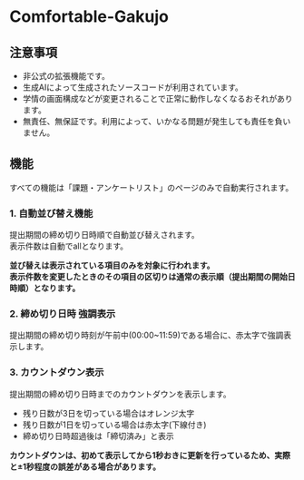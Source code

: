 # Comfortable-Gakujo
## 注意事項
- 非公式の拡張機能です。
- 生成AIによって生成されたソースコードが利用されています。
- 学情の画面構成などが変更されることで正常に動作しなくなるおそれがあります。
- 無責任、無保証です。利用によって、いかなる問題が発生しても責任を負いません。

## 機能
すべての機能は「課題・アンケートリスト」のページのみで自動実行されます。
### 1. 自動並び替え機能
提出期間の締め切り日時順で自動並び替えされます。  
表示件数は自動でallとなります。  

__並び替えは表示されている項目のみを対象に行われます。__   
__表示件数を変更したときのその項目の区切りは通常の表示順（提出期間の開始日時順）となります。__
### 2. 締め切り日時 強調表示
提出期間の締め切り時刻が午前中(00:00~11:59)である場合に、赤太字で強調表示します。
### 3. カウントダウン表示
提出期間の締め切り日時までのカウントダウンを表示します。 
- 残り日数が3日を切っている場合はオレンジ太字
- 残り日数が1日を切っている場合は赤太字(下線付き)
- 締め切り日時超過後は「締切済み」と表示

__カウントダウンは、初めて表示してから1秒おきに更新を行っているため、実際と±1秒程度の誤差がある場合があります。__